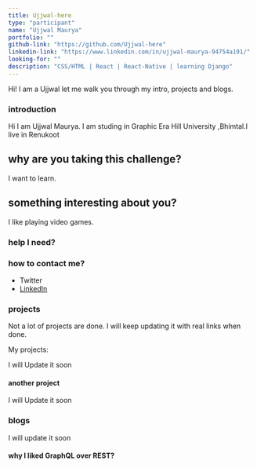 ```yaml
---
title: Ujjwal-here
type: "participant"
name: "Ujjwal Maurya"
portfolio: ""
github-link: "https://github.com/Ujjwal-here"
linkedin-link: "https://www.linkedin.com/in/ujjwal-maurya-94754a191/"
looking-for: ""
description: "CSS/HTML | React | React-Native | learning Django"
---
```


Hi! I am a Ujjwal let me walk you through my intro, projects and blogs.

### introduction

Hi I am Ujjwal Maurya. I am studing in Graphic Era Hill University ,Bhimtal.I live in Renukoot

## why are you taking this challenge?

I want to learn.

## something interesting about you?

I like playing video games.

### help I need?



### how to contact me?

- Twitter
- [LinkedIn](https://www.linkedin.com/in/ujjwal-maurya-94754a191/)

### projects

Not a lot of projects are done. I will keep updating it with real links when done.

My projects:

I will Update it soon

#### another project

I will Update it soon

### blogs

I will update it soon

#### why I liked GraphQL over REST?

